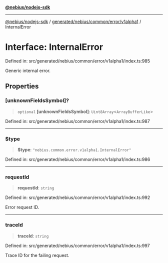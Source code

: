 [**@nebius/nodejs-sdk**](../../../../../../README.md)

---

[@nebius/nodejs-sdk](../../../../../../README.md) / [generated/nebius/common/error/v1alpha1](../README.md) / InternalError

# Interface: InternalError

Defined in: src/generated/nebius/common/error/v1alpha1/index.ts:985

Generic internal error.

## Properties

### \[unknownFieldsSymbol\]?

> `optional` **\[unknownFieldsSymbol\]**: `Uint8Array`\<`ArrayBufferLike`\>

Defined in: src/generated/nebius/common/error/v1alpha1/index.ts:987

---

### $type

> **$type**: `"nebius.common.error.v1alpha1.InternalError"`

Defined in: src/generated/nebius/common/error/v1alpha1/index.ts:986

---

### requestId

> **requestId**: `string`

Defined in: src/generated/nebius/common/error/v1alpha1/index.ts:992

Error request ID.

---

### traceId

> **traceId**: `string`

Defined in: src/generated/nebius/common/error/v1alpha1/index.ts:997

Trace ID for the failing request.
